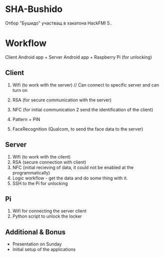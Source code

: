 # SHA-Bushido

Отбор "Бушидо" участващ в хакатона HackFMI 5..

# Workflow
Client Android app + Server Android app + Raspberry Pi (for unlocking)

## Client 
1. Wifi (to work with the server)
// Can connect to specific server and can turn on

2. RSA (for secure communication with the server)


3. NFC (for initial communication 2 send the identification of the client)
4. Pattern + PIN
5. FaceRecognition (Qualcom, to send the face data to the server)

## Server
1. Wifi (to work with the cilent)
2. RSA (secure connection with client)
3. NFC (initial recieving of data, it could not be enabled at the programmatically)
4. Logic workflow - get the data and do some thing with it.
5. SSH to the Pi for unlocking

## Pi
1. Wifi for connecting the server client
2. Python script to unlock the locker

## Additional & Bonus
* Presentation on Sunday
* Initial setup of the applications

